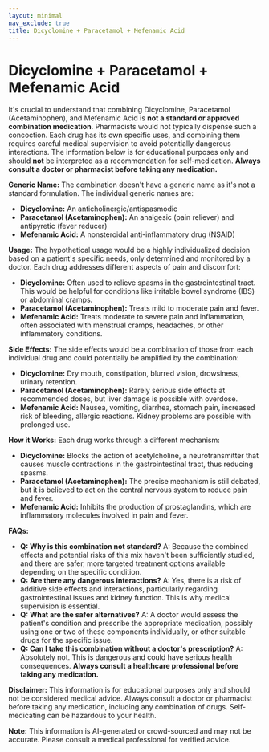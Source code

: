 ```yaml
---
layout: minimal
nav_exclude: true
title: Dicyclomine + Paracetamol + Mefenamic Acid
---
```


# Dicyclomine + Paracetamol + Mefenamic Acid

It's crucial to understand that combining Dicyclomine, Paracetamol (Acetaminophen), and Mefenamic Acid is **not a standard or approved combination medication**.  Pharmacists would not typically dispense such a concoction.  Each drug has its own specific uses, and combining them requires careful medical supervision to avoid potentially dangerous interactions.  The information below is for educational purposes only and should **not** be interpreted as a recommendation for self-medication.  **Always consult a doctor or pharmacist before taking any medication.**

**Generic Name:**  The combination doesn't have a generic name as it's not a standard formulation. The individual generic names are:

* **Dicyclomine:** An anticholinergic/antispasmodic
* **Paracetamol (Acetaminophen):** An analgesic (pain reliever) and antipyretic (fever reducer)
* **Mefenamic Acid:** A nonsteroidal anti-inflammatory drug (NSAID)


**Usage:**  The hypothetical usage would be a highly individualized decision based on a patient's specific needs, only determined and monitored by a doctor.  Each drug addresses different aspects of pain and discomfort:

* **Dicyclomine:** Often used to relieve spasms in the gastrointestinal tract.  This would be helpful for conditions like irritable bowel syndrome (IBS) or abdominal cramps.
* **Paracetamol (Acetaminophen):** Treats mild to moderate pain and fever.
* **Mefenamic Acid:**  Treats moderate to severe pain and inflammation, often associated with menstrual cramps, headaches, or other inflammatory conditions.


**Side Effects:**  The side effects would be a combination of those from each individual drug and could potentially be amplified by the combination:

* **Dicyclomine:** Dry mouth, constipation, blurred vision, drowsiness, urinary retention.
* **Paracetamol (Acetaminophen):**  Rarely serious side effects at recommended doses, but liver damage is possible with overdose.
* **Mefenamic Acid:** Nausea, vomiting, diarrhea, stomach pain, increased risk of bleeding, allergic reactions.  Kidney problems are possible with prolonged use.


**How it Works:** Each drug works through a different mechanism:

* **Dicyclomine:** Blocks the action of acetylcholine, a neurotransmitter that causes muscle contractions in the gastrointestinal tract, thus reducing spasms.
* **Paracetamol (Acetaminophen):** The precise mechanism is still debated, but it is believed to act on the central nervous system to reduce pain and fever.
* **Mefenamic Acid:** Inhibits the production of prostaglandins, which are inflammatory molecules involved in pain and fever.


**FAQs:**

* **Q: Why is this combination not standard?** A: Because the combined effects and potential risks of this mix haven't been sufficiently studied, and there are safer, more targeted treatment options available depending on the specific condition.
* **Q: Are there any dangerous interactions?** A: Yes, there is a risk of additive side effects and interactions, particularly regarding gastrointestinal issues and kidney function.  This is why medical supervision is essential.
* **Q: What are the safer alternatives?** A: A doctor would assess the patient's condition and prescribe the appropriate medication, possibly using one or two of these components individually, or other suitable drugs for the specific issue.
* **Q: Can I take this combination without a doctor's prescription?** A: Absolutely not.  This is dangerous and could have serious health consequences.  **Always consult a healthcare professional before taking any medication.**


**Disclaimer:** This information is for educational purposes only and should not be considered medical advice. Always consult a doctor or pharmacist before taking any medication, including any combination of drugs.  Self-medicating can be hazardous to your health.


**Note:** This information is AI-generated or crowd-sourced and may not be accurate. Please consult a medical professional for verified advice.